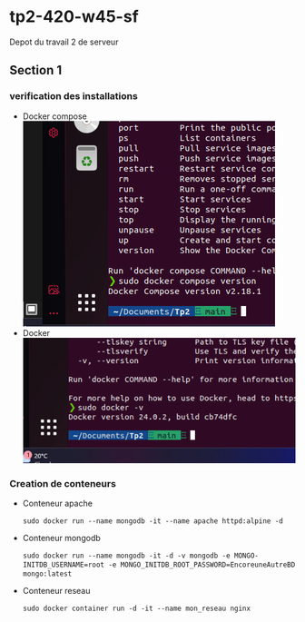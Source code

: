 # tp2-420-w45-sf
 Depot du travail 2 de serveur
 
## Section 1

### verification des installations
 - Docker compose
   ![Docker compose version](img/dockercomposeV.png)
 - Docker
   ![Docker version](img/dockerV.png)
### Creation de conteneurs
 - Conteneur apache
   ```
   sudo docker run --name mongodb -it --name apache httpd:alpine -d
   ```
 - Conteneur mongodb
   ```
   sudo docker run --name mongodb -it -d -v mongodb -e MONGO-INITDB_USERNAME=root -e MONGO_INITDB_ROOT_PASSWORD=EncoreuneAutreBD mongo:latest
   ```
 - Conteneur reseau
   ```
   sudo docker container run -d -it --name mon_reseau nginx
   ```
   
   

   
 
   
